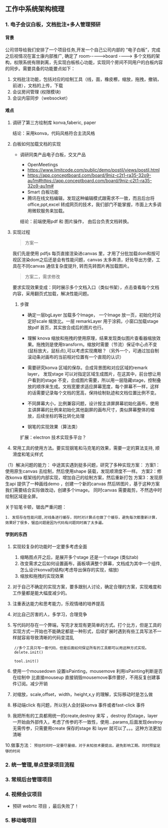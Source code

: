 ## 工作中系统架构梳理

### 1. 电子会议白板，文档批注+多人管理预研

#### 背景

公司领导给我们安排了一个项目任务,开发一个自己公司内部的 “电子白板”，完成之后视情况在富士康内部推广, 确定了 room----->board ----> 多个文档的架构，权限系统有限剥离，先实现白板核心功能，实现同个房间不同用户的白板内容的同步。需要具备的功能要点如下：

1. 文档批注功能，包括对应的绘制工具（线，面，橡皮檫，缩放，拖拽，撤销，前进），文档的上传，下载
2. 会议房间管理 (权限模块)
3. 会议内容同步（websocket）

#### 难点 

1. 调研了第三方绘制库 konva,faberic, paper

    结论：采用konva，代码风格符合主流风格

2. 白板如何加载文档的实现
    - 调研同类产品电子白板，交叉产品
        
        - OpenMeetings 
        - https://www.limitcode.com/public/demo/postil/views/postil.html
        - https://app.conceptboard.com/board/9niz-c2t1-ra35-32o9-au1m#https://app.conceptboard.com/board/9niz-c2t1-ra35-32o9-au1m#
        - Smart 白板功能
        - 腾讯在线文档编辑，发现这种编辑模式跟需求不一致，而且后台将office,ppt,excel 转成网页的技术，我们部门不能掌握，市面上大多调用微软服务来加载。

       结论：前端使用pdf 和 图片操作， 由后台负责文档转换。

3. 实现过程

    > 方案一

    我们先是使用 pdfjs 每页直接渲染进canvas 里，才用了分批加载dom和按可视区渲染dom之后还是会有性能问题，canvas 太多奔溃，好处导出方便，工具在不同canvas 通信复杂度提升, 转而先转图片再加载图片。
   
    > 方案二，需求修改

    要求实现效果变成：同时展示多个文档入口（类似书架），点击查看每个文档内容，采用翻页式加载，解决性能问题。
    
    1. 步骤
        - 确定一层bgLayer 加载多个Image， 一个Image 放一页，初始化时设定好scale 缩放比。一层 remarkLayer 用于涂鸦，小窗口加载stage 放pdf 首页，其实放合成后的图片也行。

        - 理解 knova 缩放和拖拽的使用原理，结果发现类似图片查看器缩放效果。拖拽则是使用transform。缩放时需要（节流）保证中心点不变(鼠标放大，鼠标点),可以考虑实现鹰眼？（另外一个，可通过加自制滚动条对画布的当前相对位置有一个直观的认识）

        - 需要研究konva 区域的保存。合成背景图和对应区域的remark layer， 发现stage 可以对指定区域生成图片，在这其中，前台想让用户看到的stage 不变，合成图片需要，所以用一层隐藏stage，控制叠放的顺序来生成。文档宽要求适应屏幕宽度，每个屏幕不一样，这样的话需要记录每个文档的宽高，保持绘制轨迹和文档位置比例不变。

        - 不同屏幕大小，比例兼容问题，设计按主讲屏屏幕初始化画布，使用主讲屏幕的比例来初始化其他副屏的画布尺寸，类似屏幕整体的缩放，后续坐标的等比转化处理

        - 钢笔的实现效果（算法类）

        扩展：electron 技术实现多平台？

3. 常用工具的使用方法。要实现钢笔和马克笔的效果，需要一定的算法支持, 顺滑度和笔尖样式

（1）解决问题的能力：
中途其实遇到挺多问题，研究了多种实现方案：
    方案1：使用原生canvas 去绘制，然后使用shape 装载，发现顺滑度不一样。
    方案2：修改konva 框架线的内部实现，增加自己的绘制方案，然后重新打包
    方案3：发现原生api 提供了一种画线demo ，创建一个新的canvas 然后转图片，基于这种方案我们需要结合实际做改动，创建多个image。 同时canvas 需要裁剪，不然选中时绘制区域是全屏。
    
 关于铅笔卡顿，锯齿严重问题：
    
    1. 发现存在性能问题,对线条进行缓存，同时对计算点也做了个缓存，避免每次都重新计算，效果好了很多，锯齿问题是因为代码有问题同时画了太多遍。

#### 学到的东西

1. 实现较复杂的功能时一定要多考虑全面
   
   1. 缩略图点开之后，是展开多个stage 还是一个stage (类似tab)
   2. 改变需求之后如何设置画布，画板填满整个屏幕，文档成为其中一个组件,怎么设计konva的结构(考虑导出保存的实现，缩放)
   3. 缩放和拖拽的实现效果

2. 对于自己不确定的实现方案，要多跟别人讨论，确定合理的方案，实现难度和工作量都是能大幅度减少的。

3. 注重表达能力和思考能力，乐观情绪的培养提高

4. 对比自己厉害的人，多学习，合理竞争

5. 写代码时存在一个弊端，写完才发现有更简单的方式。打个比方，但是工具的实现方式一开始也不能确定都是一种形式，后续扩展时遇到有些工具写法不一样就容易导致清晰的代码变混乱

```
    //多个工具只写一套代码，但是后面如何保证所有的工具都可以用这种方式实现。
    delete.init()

    tool.init()
```

6. 使用一个mousedown 设置isPainting，mousemove 利用isPainting判断是否在绘制中 比直接mouseup 直接销毁mousemove事件要好，不用反复创建事件订阅。减少开销

7. 对缩放，scale,offset，width，height,x,y 的理解，实际移动时是怎么做

8. 移动端click 有问题，所以别人会封装konva 事件或者fast-click 事件

9. 我把所有的工具都用统一的create,destroy 来写 ，destroy 的stage，layer 一开始由外部传入，考虑了传参的不一致性，使用...params,后面发现destroy 无需传参，只需要用create 保存的stage 和 layer 就可以了。。。这种方法更加清晰

10.做事方法： `预估时间时一定要尽量细，对于未知技术要提出，避免影响工期。同时预留足够的时间`

























### 2. 统一管理,单点登录项目流程

### 3. 常规后台管理项目

### 4. 视频会议项目

* 预研 webrtc 项目 ，最后失败了！

### 5. 移动端项目
